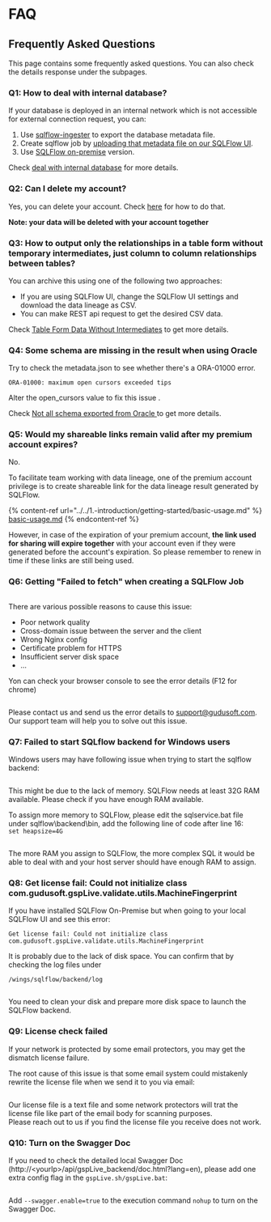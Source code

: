 # FAQ

## Frequently Asked Questions

This page contains some frequently asked questions. You can also check the details response under the subpages.

### Q1: How to deal with internal database?

If your database is deployed in an internal network which is not accessible for external connection request, you can:

1. Use [sqlflow-ingester](../../6.-sqlflow-ingester/introduction/) to export the database metadata file.
2. Create sqlflow job by [uploading that metadata file on our SQLFlow UI](../../1.-introduction/ui/job-management/job-sources.md#upload-file).
3. Use [SQLFlow on-premise](../../1.-introduction/installation/versions/cloud-and-on-premise-version.md#install-a-sqlflow-on-premise-version-on-your-own-server) version.

Check [deal with internal database](handling-internal-database.md) for more details.

### Q2: Can I delete my account?

Yes, you can delete your account. Check [here](delete-your-account.md) for how to do that.

**Note: your data will be deleted with your account together**

### Q3: How to output only the relationships in a table form without temporary intermediates, just column to column relationships between tables?

You can archive this using one of the following two approaches:

* If you are using SQLFlow UI, change the SQLFlow UI settings and download the data lineage as CSV.
* You can make REST api request to get the desired CSV data.

Check [Table Form Data Without Intermediates](table-form-data-without-intermediates.md) to get more details.

### Q4: Some schema are missing in the result when using Oracle

Try to check the metadata.json to see whether there's a ORA-01000 error.

```
ORA-01000: maximum open cursors exceeded tips
```

Alter the open\_cursors value to fix this issue .

Check [Not all schema exported from Oracle ](not-all-schema-exported-from-oracle.md)to get more details.

### Q5: Would my shareable links remain valid after my premium account expires?

No.

To facilitate team working with data lineage, one of the premium account privilege is to create shareable link for the data lineage result generated by SQLFlow.

{% content-ref url="../../1.-introduction/getting-started/basic-usage.md" %}
[basic-usage.md](../../1.-introduction/getting-started/basic-usage.md)
{% endcontent-ref %}

However, in case of the expiration of your premium account, **the link used for sharing will expire together** with your account even if they were generated before the account's expiration. So please remember to renew in time if these links are still being used.

### Q6: Getting "Failed to fetch" when creating a SQLFlow Job

<figure><img src="../../.gitbook/assets/aaaaa (1).png" alt=""><figcaption></figcaption></figure>

There are various possible reasons to cause this issue:

* Poor network quality
* Cross-domain issue between the server and the client
* Wrong Nginx config
* Certificate problem for HTTPS
* Insufficient server disk space
* ...

Yon can check your browser console to see the error details (F12 for chrome)

<figure><img src="../../.gitbook/assets/图片 (17).png" alt=""><figcaption></figcaption></figure>

Please contact us and send us the error details to support@gudusoft.com. Our support team will help you to solve out this issue.

### Q7: Failed to start SQLflow backend for Windows users

Windows users may have following issue when trying to start the sqlflow backend:

<figure><img src="../../.gitbook/assets/图片 (19).png" alt=""><figcaption></figcaption></figure>

This might be due to the lack of memory. SQLFlow needs at least 32G RAM available. Please check if you have enough RAM available.

To assign more memory to SQLFlow, please edit the sqlservice.bat file under sqlflow\backend\bin, add the following line of code after line 16:\
`set heapsize=4G`

<figure><img src="../../.gitbook/assets/图片 (20).png" alt=""><figcaption></figcaption></figure>

The more RAM you assign to SQLFlow, the more complex SQL it would be able to deal with and your host server should have enough RAM to assign.

### Q8: Get license fail: Could not initialize class com.gudusoft.gspLive.validate.utils.MachineFingerprint

If you have installed SQLFlow On-Premise but when going to your local SQLFlow UI and see this error:

```
Get license fail: Could not initialize class com.gudusoft.gspLive.validate.utils.MachineFingerprint
```

It is probably due to the lack of disk space. You can confirm that by checking the log files under

```
/wings/sqlflow/backend/log
```

<figure><img src="../../.gitbook/assets/微信图片_20231102102102.jpg" alt=""><figcaption></figcaption></figure>

You need to clean your disk and prepare more disk space to launch the SQLFlow backend.

### Q9: License check failed&#x20;

If your network is protected by some email protectors, you may get the dismatch license failure.

The root cause of this issue is that some email system could mistakenly rewrite the license file when we send it to you via email:

<figure><img src="../../.gitbook/assets/1716473018781.png" alt=""><figcaption></figcaption></figure>

Our license file is a text file and some network protectors will trat the license file like part of the email body for scanning purposes.\
Please reach out to us if you find the license file you receive does not work.

### Q10: Turn on the Swagger Doc

If you need to check the detailed local Swagger Doc (http://\<yourIp>/api/gspLive\_backend/doc.html?lang=en), please add one extra config flag in the `gspLive.sh/gspLive.bat`:

<figure><img src="../../.gitbook/assets/56aa1062b68235693b7e10316b306df.png" alt=""><figcaption></figcaption></figure>

Add `--swagger.enable=true` to the execution command `nohup` to turn on the Swagger Doc.
